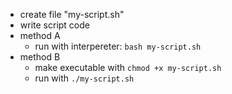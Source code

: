
- create file "my-script.sh"
- write script code
- method A
    - run with interpereter: `bash my-script.sh`
- method B
    - make executable with `chmod +x my-script.sh`
    - run with `./my-script.sh`